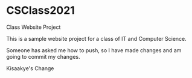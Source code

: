 # CSClass2021
 Class Website Project

 This is a sample website project for a class of IT and Computer Science.

 Someone has asked me how to push, so I have made changes and am going to commit
 my changes.

Kisaakye's Change